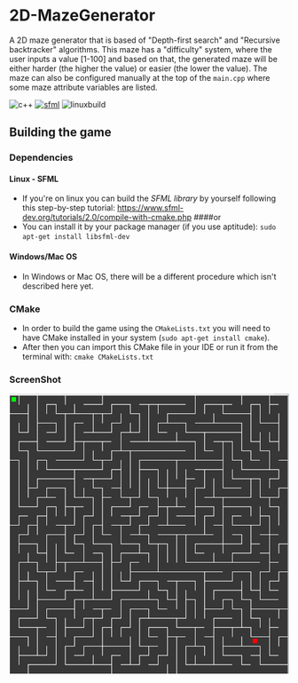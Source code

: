 # 2D-MazeGenerator
A 2D maze generator that is based of "Depth-first search" and "Recursive backtracker" algorithms.
This maze has a "difficulty" system, where the user inputs a value [1-100] and based on that, the generated maze will be either harder (the higher the value) or easier (the lower the value). The maze can also be configured manually at the top of the `main.cpp` where some maze attribute variables are listed.

![c++](https://img.shields.io/badge/Language-C%2B%2B-green.svg) [![sfml](https://img.shields.io/badge/Dependencies-SFML%202.4.2-green.svg)](https://www.sfml-dev.org/) ![linuxbuild](https://img.shields.io/travis/USER/REPO/BRANCH.svg)

## Building the game
### Dependencies
#### Linux - SFML
- If you're on linux you can build the _SFML library_ by yourself following this step-by-step tutorial: https://www.sfml-dev.org/tutorials/2.0/compile-with-cmake.php
####or
- You can install it by your package manager (if you use aptitude): ``sudo apt-get install libsfml-dev``

#### Windows/Mac OS
- In Windows or Mac OS, there will be a different procedure which isn't described here yet.

### CMake
- In order to build the game using the `CMakeLists.txt` you will need to have CMake installed in your  system (``sudo apt-get install cmake``).
- After then you can import this CMake file in your IDE or run it from the terminal with: ``cmake CMakeLists.txt``

### ScreenShot
![demo shot](./screenshots/Maze90.png)


